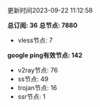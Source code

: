 更新时间2023-09-22 11:12:58

**总订阅: 36**
**总节点: 7880**
- vless节点: 7

**google ping有效节点: 142**
- v2ray节点: 76
- ss节点: 49
- trojan节点: 16
- ssr节点: 1
